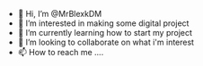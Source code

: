 - 👋 Hi, I’m @MrBlexkDM
- 👀 I’m interested in making some digital project
- 🌱 I’m currently learning how to start my project
- 💞️ I’m looking to collaborate on what i'm interest
- 📫 How to reach me ....

<!---
MrBlexkDM/MrBlexkDM is a ✨ special ✨ repository because its `README.md` (this file) appears on your GitHub profile.
You can click the Preview link to take a look at your changes.
--->
